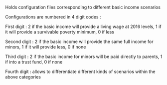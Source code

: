Holds configuration files corresponding to different basic income scenarios

Configurations are numbered in 4 digit codes :

First digit : 2 if the basic income will provide a living wage at 2016 levels, 1 if it will provide a survivable poverty minimum, 0 if less

Second digit : 2 if the basic income will provide the same full income for minors, 1 if it will provide less, 0 if none

Third digit : 2 if the basic income for minors will be paid directly to parents, 1 if into a trust fund, 0 if none

Fourth digit : allows to differentiate different kinds of scenarios within the above categories
